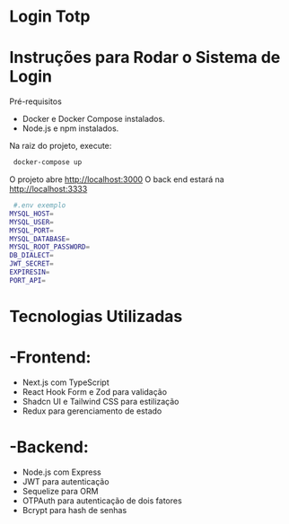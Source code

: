 # Login Totp

# Instruções para Rodar o Sistema de Login

Pré-requisitos
  - Docker e Docker Compose instalados.
  - Node.js e npm instalados.

Na raiz do projeto, execute:

```bash 
 docker-compose up
```

O projeto abre [http://localhost:3000](http://localhost:3000)
O back end estará na [http://localhost:3333](http://localhost:3333)


```bash 
 #.env exemplo
MYSQL_HOST=
MYSQL_USER=
MYSQL_PORT=
MYSQL_DATABASE=
MYSQL_ROOT_PASSWORD=
DB_DIALECT=
JWT_SECRET=
EXPIRESIN=
PORT_API=
```


# Tecnologias Utilizadas

# -Frontend:

 - Next.js com TypeScript
 - React Hook Form e Zod para validação
 - Shadcn UI e Tailwind CSS para estilização
 - Redux para gerenciamento de estado

# -Backend:

 - Node.js com Express
 - JWT para autenticação
 - Sequelize para ORM
 - OTPAuth para autenticação de dois fatores
 - Bcrypt para hash de senhas
